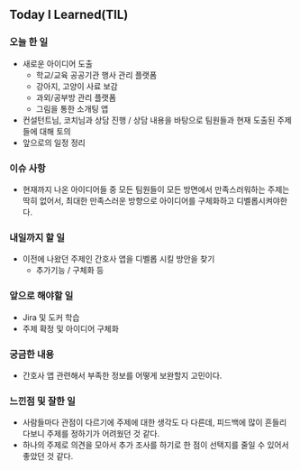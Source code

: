 ## Today I Learned(TIL)

### 오늘 한 일
- 새로운 아이디어 도출 
    - 학교/교육 공공기관 행사 관리 플랫폼
    - 강아지, 고양이 사료 보감
    - 과외/공부방 관리 플랫폼
    - 그림을 통한 소개팅 앱
- 컨설턴트님, 코치님과 상담 진행 / 상담 내용을 바탕으로 팀원들과 현재 도출된 주제들에 대해 토의
- 앞으로의 일정 정리

### 이슈 사항
- 현재까지 나온 아이디어들 중 모든 팀원들이 모든 방면에서 만족스러워하는 주제는 딱히 없어서, 최대한 만족스러운 방향으로 아이디어를 구체화하고 디벨롭시켜야한다.


### 내일까지 할 일
- 이전에 나왔던 주제인 간호사 앱을 디벨롭 시킬 방안을 찾기
    - 추가기능 / 구체화 등

###  앞으로 해야할 일
- Jira 및 도커 학습
- 주제 확정 및 아이디어 구체화

### 궁금한 내용
- 간호사 앱 관련해서 부족한 정보를 어떻게 보완할지 고민이다.

### 느낀점 및 잘한 일
- 사람들마다 관점이 다르기에 주제에 대한 생각도 다 다른데, 피드백에 많이 흔들리다보니 주제를 정하기가 어려웠던 것 같다.
- 하나의 주제로 의견을 모아서 추가 조사를 하기로 한 점이 선택지를 줄일 수 있어서 좋았던 것 같다.
